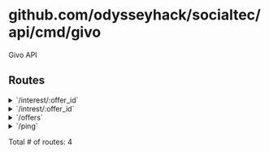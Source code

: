 # github.com/odysseyhack/socialtec/api/cmd/givo

Givo API

## Routes

<details>
<summary>`/interest/:offer_id`</summary>

- [RequestID]()
- [Logger]()
- [Recoverer]()
- [URLFormat]()
- [SetContentType.func1]()
- **/interest/:offer_id**
	- _PUT_
		- [main.addRouters.func4]()

</details>
<details>
<summary>`/intrest/:offer_id`</summary>

- [RequestID]()
- [Logger]()
- [Recoverer]()
- [URLFormat]()
- [SetContentType.func1]()
- **/intrest/:offer_id**
	- _DELETE_
		- [main.addRouters.func5]()

</details>
<details>
<summary>`/offers`</summary>

- [RequestID]()
- [Logger]()
- [Recoverer]()
- [URLFormat]()
- [SetContentType.func1]()
- **/offers**
	- _GET_
		- [main.addRouters.func2]()
	- _POST_
		- [main.addRouters.func3]()

</details>
<details>
<summary>`/ping`</summary>

- [RequestID]()
- [Logger]()
- [Recoverer]()
- [URLFormat]()
- [SetContentType.func1]()
- **/ping**
	- _GET_
		- [main.addRouters.func1]()

</details>

Total # of routes: 4

